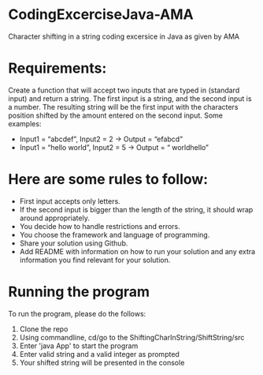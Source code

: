 # CodingExcerciseJava-AMA
Character shifting in a string coding excersice in Java as given by AMA

# Requirements:
Create a function that will accept two inputs that are typed in (standard input) and return a string. The first input is a string, and the second input is a number. The resulting string will be the first input with the characters position shifted by the amount entered on the second input.
Some examples:
- Input1 = “abcdef”, Input2 = 2 -> Output = “efabcd”
- Input1 = “hello world”, Input2 = 5 -> Output = “ worldhello”

# Here are some rules to follow:
- First input accepts only letters.
- If the second input is bigger than the length of the string, it should wrap around appropriately.
- You decide how to handle restrictions and errors.
- You choose the framework and language of programming.
- Share your solution using Github.
- Add README with information on how to run your solution and any extra information you find relevant for your solution.

# Running the program
To run the program, please do the follows:
1. Clone the repo
2. Using commandline, cd/go to the ShiftingCharInString/ShiftString/src
3. Enter 'java App' to start the program
4. Enter valid string and a valid integer as prompted
5. Your shifted string will be presented in the console